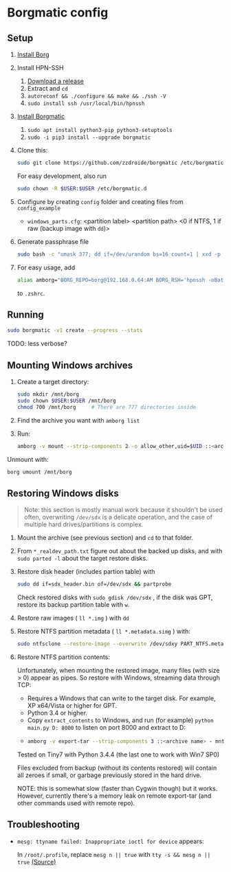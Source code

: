 # Borgmatic config

## Setup

1. [Install Borg](https://borgbackup.readthedocs.io/en/stable/installation.html)

1. Install HPN-SSH
   1. [Download a release](https://github.com/rapier1/openssh-portable/releases)
   2. Extract and `cd`
   3. `autoreconf && ./configure && make && ./ssh -V`
   4. `sudo install ssh /usr/local/bin/hpnssh`

1. [Install Borgmatic](https://torsion.org/borgmatic/docs/how-to/set-up-backups/#installation)
   1. `sudo apt install python3-pip python3-setuptools`
   2. `sudo -i pip3 install --upgrade borgmatic`

1. Clone this:
    ```sh
    sudo git clone https://github.com/zzdroide/borgmatic /etc/borgmatic.d
    ```
    For easy development, also run
    ```sh
    sudo chown -R $USER:$USER /etc/borgmatic.d
    ```

1. Configure by creating `config` folder and creating files from `config_example`
    - `windows_parts.cfg`: &lt;partition label> &lt;partition path> &lt;0 if NTFS, 1 if raw (backup image with `dd`)>

1. Generate passphrase file
    ```sh
    sudo bash -c "umask 377; dd if=/dev/urandom bs=16 count=1 | xxd -p >/etc/borgmatic.d/config/passphrase"
    ```

1. For easy usage, add
   ```sh
   alias amborg="BORG_REPO=borg@192.168.0.64:AM BORG_RSH='hpnssh -oBatchMode=yes -oNoneEnabled=yes -oNoneSwitch=yes' borg"
   ```
   to `.zshrc`.


## Running

```sh
sudo borgmatic -v1 create --progress --stats
```
TODO: less verbose?


## Mounting Windows archives

1. Create a target directory:
    ```sh
    sudo mkdir /mnt/borg
    sudo chown $USER:$USER /mnt/borg
    chmod 700 /mnt/borg     # There are 777 directories inside
    ```

1. Find the archive you want with `amborg list`

1. Run:
    ```sh
    amborg -v mount --strip-components 2 -o allow_other,uid=$UID ::<archive name> /mnt/borg
    ```

Unmount with:
```sh
borg umount /mnt/borg
```


## Restoring Windows disks

> Note: this section is mostly manual work because it shouldn't be used often, overwriting `/dev/sdx` is a delicate operation, and the case of multiple hard drives/partitions is complex.

1. Mount the archive (see previous section) and `cd` to that folder.

1. From `*_realdev_path.txt` figure out about the backed up disks, and with `sudo parted -l` about the target restore disks.

1. Restore disk header (includes partion table) with
    ```sh
    sudo dd if=sdx_header.bin of=/dev/sdx && partprobe
    ```

    Check restored disks with `sudo gdisk /dev/sdx` , if the disk was GPT, restore its backup partition table with `w`.

1. Restore raw images ( `ll *.img` ) with `dd`

1. Restore NTFS partition metadata ( `ll *.metadata.simg` ) with:
    ```sh
    sudo ntfsclone --restore-image --overwrite /dev/sdxy PART_NTFS.metadata.simg
    ```

1. Restore NTFS partition contents:

    Unfortunately, when mounting the restored image, many files (with size > 0) appear as pipes. So restore with Windows, streaming data through TCP:

    - Requires a Windows that can write to the target disk. For example, XP x64/Vista or higher for GPT.
    - Python 3.4 or higher.
    - Copy `extract_contents` to Windows, and run (for example) `python main.py D: 8000` to listen on port 8000 and extract to D:
    -
        ```sh
        amborg -v export-tar --strip-components 3 ::<archive name> - mnt/borg_windows/PART_NTFS/ | mbuffer -m 256M -O 192.168.56.101:8000
        ```

    Tested on Tiny7 with Python 3.4.4 (the last one to work with Win7 SP0)

    Files excluded from backup (without its contents restored) will contain all zeroes if small, or garbage previously stored in the hard drive.

    NOTE: this is somewhat slow (faster than Cygwin though) but it works. However, currently there's a memory leak on remote export-tar (and other commands used with remote repo).

## Troubleshooting

- `mesg: ttyname failed: Inappropriate ioctl for device` appears:

    In `/root/.profile`, replace `mesg n || true` with `tty -s && mesg n || true` [(Source)](https://superuser.com/questions/1160025/how-to-solve-ttyname-failed-inappropriate-ioctl-for-device-in-vagrant)
